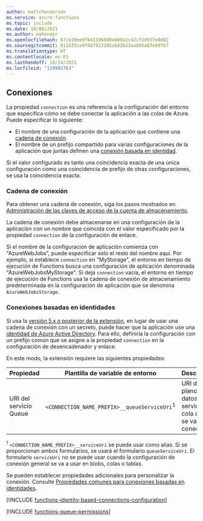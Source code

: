 ```yaml
---
author: mattchenderson
ms.service: azure-functions
ms.topic: include
ms.date: 10/08/2021
ms.author: mahender
ms.openlocfilehash: 67cb10ee9fb41596880e800a1c42cf2d93fe0d82
ms.sourcegitcommit: 611b35ce0f667913105ab82b23aab05a67e89fb7
ms.translationtype: HT
ms.contentlocale: es-ES
ms.lasthandoff: 10/14/2021
ms.locfileid: "129992763"
---
```

## <a name="connections"></a>Conexiones

La propiedad `connection` es una referencia a la configuración del entorno que especifica cómo se debe conectar la aplicación a las colas de Azure. Puede especificar lo siguiente:

- El nombre de una configuración de la aplicación que contiene una [cadena de conexión](#connection-string).
- El nombre de un prefijo compartido para varias configuraciones de la aplicación que juntas definen una [conexión basada en identidad](#identity-based-connections).

Si el valor configurado es tanto una coincidencia exacta de una única configuración como una coincidencia de prefijo de otras configuraciones, se usa la coincidencia exacta.

### <a name="connection-string"></a>Cadena de conexión

Para obtener una cadena de conexión, siga los pasos mostrados en [Administración de las claves de acceso de la cuenta de almacenamiento](../articles/storage/common/storage-account-keys-manage.md).

La cadena de conexión debe almacenarse en una configuración de la aplicación con un nombre que coincida con el valor especificado por la propiedad `connection` de la configuración de enlace.

Si el nombre de la configuración de aplicación comienza con "AzureWebJobs", puede especificar solo el resto del nombre aquí. Por ejemplo, si establece `connection` en "MyStorage", el entorno en tiempo de ejecución de Functions busca una configuración de aplicación denominada "AzureWebJobsMyStorage". Si deja `connection` vacía, el entorno en tiempo de ejecución de Functions usa la cadena de conexión de almacenamiento predeterminada en la configuración de aplicación que se denomina `AzureWebJobsStorage`.

### <a name="identity-based-connections"></a>Conexiones basadas en identidades

Si usa la [versión 5.x o posterior de la extensión](../articles/azure-functions/functions-bindings-storage-queue.md#storage-extension-5x-and-higher), en lugar de usar una cadena de conexión con un secreto, puede hacer que la aplicación use una [identidad de Azure Active Directory](../articles/active-directory/fundamentals/active-directory-whatis.md). Para ello, definiría la configuración con un prefijo común que se asigne a la propiedad `connection` en la configuración de desencadenador y enlace.

En este modo, la extensión requiere las siguientes propiedades:

| Propiedad                  | Plantilla de variable de entorno                       |Descripción                                | Valor de ejemplo |
|---------------------------|-----------------------------------------------------|--------------------------------------------|---------|
| URI del servicio Queue | `<CONNECTION_NAME_PREFIX>__queueServiceUri`<sup>1</sup>  | URI del plano de datos del servicio de cola al que se va a conectar. | <storage_account_name>.queue.core.windows.net |

<sup>1</sup> `<CONNECTION_NAME_PREFIX>__serviceUri` se puede usar como alias. Si se proporcionan ambos formularios, se usará el formulario `queueServiceUri`. El formulario `serviceUri` no se puede usar cuando la configuración de conexión general se va a usar en blobs, colas o tablas.

Se pueden establecer propiedades adicionales para personalizar la conexión. Consulte [Propiedades comunes para conexiones basadas en identidades](../articles/azure-functions/functions-reference.md#common-properties-for-identity-based-connections).

[!INCLUDE [functions-identity-based-connections-configuration](./functions-identity-based-connections-configuration.md)]

[!INCLUDE [functions-queue-permissions](./functions-queue-permissions.md)]